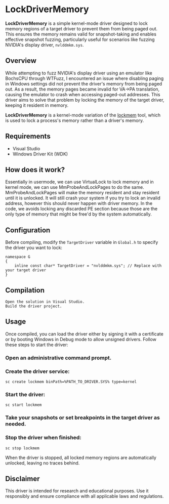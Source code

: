 # LockDriverMemory

**LockDriverMemory** is a simple kernel-mode driver designed to lock memory regions of a target driver to prevent them from being paged out. This ensures the memory remains valid for snapshot-taking and enables effective snapshot fuzzing, particularly useful for scenarios like fuzzing NVIDIA's display driver, `nvlddmkm.sys`.

## Overview

While attempting to fuzz NVIDIA's display driver using an emulator like BochsCPU through WTFuzz, I encountered an issue where disabling paging in Windows settings did not prevent the driver's memory from being paged out. As a result, the memory pages became invalid for VA->PA translation, causing the emulator to crash when accessing paged-out addresses. This driver aims to solve that problem by locking the memory of the target driver, keeping it resident in memory.

**LockDriverMemory** is a kernel-mode variation of the [lockmem](https://github.com/0vercl0k/lockmem) tool, which is used to lock a process's memory rather than a driver's memory.

## Requirements

- Visual Studio
- Windows Driver Kit (WDK)
  
## How does it work?
Essentially in usermode, we can use VirtualLock to lock memory and in kernel mode, we can use MmProbeAndLockPages to do the same. MmProbeAndLockPages will make the memory resident and stay resident until it is unlocked. It will still crash your system if you try to lock an invalid address, however this should never happen with driver memory. In the code, we avoids locking any discarded PE section because those are the only type of memory that might be free'd by the system automatically. 

## Configuration

Before compiling, modify the `TargetDriver` variable in `Global.h` to specify the driver you want to lock:

```
namespace G
{
    inline const char* TargetDriver = "nvlddmkm.sys"; // Replace with your target driver
}
```

## Compilation

    Open the solution in Visual Studio.
    Build the driver project.

## Usage

Once compiled, you can load the driver either by signing it with a certificate or by booting Windows in Debug mode to allow unsigned drivers. Follow these steps to start the driver:

### Open an administrative command prompt.
### Create the driver service:
 ```
 sc create lockmem binPath=%PATH_TO_DRIVER.SYS% type=kernel
 ```
### Start the driver:
```
sc start lockmem
```
### Take your snapshots or set breakpoints in the target driver as needed.
### Stop the driver when finished:
```
sc stop lockmem
```

When the driver is stopped, all locked memory regions are automatically unlocked, leaving no traces behind.
## Disclaimer

This driver is intended for research and educational purposes. Use it responsibly and ensure compliance with all applicable laws and regulations.
